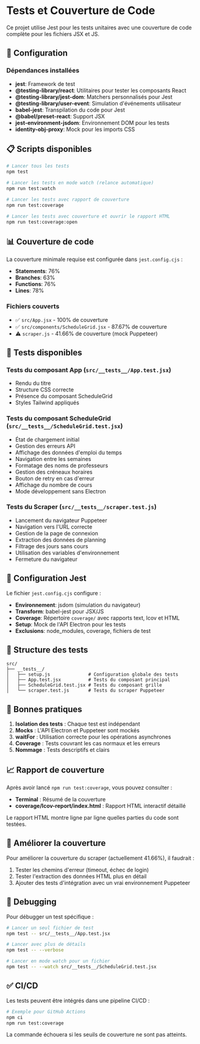 # Tests et Couverture de Code

Ce projet utilise Jest pour les tests unitaires avec une couverture de code complète pour les fichiers JSX et JS.

## 🧪 Configuration

### Dépendances installées

- **jest**: Framework de test
- **@testing-library/react**: Utilitaires pour tester les composants React
- **@testing-library/jest-dom**: Matchers personnalisés pour Jest
- **@testing-library/user-event**: Simulation d'événements utilisateur
- **babel-jest**: Transpilation du code pour Jest
- **@babel/preset-react**: Support JSX
- **jest-environment-jsdom**: Environnement DOM pour les tests
- **identity-obj-proxy**: Mock pour les imports CSS

## 📋 Scripts disponibles

```bash
# Lancer tous les tests
npm test

# Lancer les tests en mode watch (relance automatique)
npm run test:watch

# Lancer les tests avec rapport de couverture
npm run test:coverage

# Lancer les tests avec couverture et ouvrir le rapport HTML
npm run test:coverage:open
```

## 📊 Couverture de code

La couverture minimale requise est configurée dans `jest.config.cjs` :

- **Statements**: 76%
- **Branches**: 63%
- **Functions**: 76%
- **Lines**: 78%

### Fichiers couverts

- ✅ `src/App.jsx` - 100% de couverture
- ✅ `src/components/ScheduleGrid.jsx` - 87.67% de couverture
- ⚠️ `scraper.js` - 41.66% de couverture (mock Puppeteer)

## 🧪 Tests disponibles

### Tests du composant App (`src/__tests__/App.test.jsx`)

- Rendu du titre
- Structure CSS correcte
- Présence du composant ScheduleGrid
- Styles Tailwind appliqués

### Tests du composant ScheduleGrid (`src/__tests__/ScheduleGrid.test.jsx`)

- État de chargement initial
- Gestion des erreurs API
- Affichage des données d'emploi du temps
- Navigation entre les semaines
- Formatage des noms de professeurs
- Gestion des créneaux horaires
- Bouton de retry en cas d'erreur
- Affichage du nombre de cours
- Mode développement sans Electron

### Tests du Scraper (`src/__tests__/scraper.test.js`)

- Lancement du navigateur Puppeteer
- Navigation vers l'URL correcte
- Gestion de la page de connexion
- Extraction des données de planning
- Filtrage des jours sans cours
- Utilisation des variables d'environnement
- Fermeture du navigateur

## 🔧 Configuration Jest

Le fichier `jest.config.cjs` configure :

- **Environnement**: jsdom (simulation du navigateur)
- **Transform**: babel-jest pour JSX/JS
- **Coverage**: Répertoire `coverage/` avec rapports text, lcov et HTML
- **Setup**: Mock de l'API Electron pour les tests
- **Exclusions**: node_modules, coverage, fichiers de test

## 📁 Structure des tests

```
src/
├── __tests__/
│   ├── setup.js              # Configuration globale des tests
│   ├── App.test.jsx          # Tests du composant principal
│   ├── ScheduleGrid.test.jsx # Tests du composant grille
│   └── scraper.test.js       # Tests du scraper Puppeteer
```

## 🎯 Bonnes pratiques

1. **Isolation des tests** : Chaque test est indépendant
2. **Mocks** : L'API Electron et Puppeteer sont mockés
3. **waitFor** : Utilisation correcte pour les opérations asynchrones
4. **Coverage** : Tests couvrant les cas normaux et les erreurs
5. **Nommage** : Tests descriptifs et clairs

## 📈 Rapport de couverture

Après avoir lancé `npm run test:coverage`, vous pouvez consulter :

- **Terminal** : Résumé de la couverture
- **coverage/lcov-report/index.html** : Rapport HTML interactif détaillé

Le rapport HTML montre ligne par ligne quelles parties du code sont testées.

## 🚀 Améliorer la couverture

Pour améliorer la couverture du scraper (actuellement 41.66%), il faudrait :

1. Tester les chemins d'erreur (timeout, échec de login)
2. Tester l'extraction des données HTML plus en détail
3. Ajouter des tests d'intégration avec un vrai environnement Puppeteer

## 🐛 Debugging

Pour débugger un test spécifique :

```bash
# Lancer un seul fichier de test
npm test -- src/__tests__/App.test.jsx

# Lancer avec plus de détails
npm test -- --verbose

# Lancer en mode watch pour un fichier
npm test -- --watch src/__tests__/ScheduleGrid.test.jsx
```

## ✅ CI/CD

Les tests peuvent être intégrés dans une pipeline CI/CD :

```bash
# Exemple pour GitHub Actions
npm ci
npm run test:coverage
```

La commande échouera si les seuils de couverture ne sont pas atteints.
